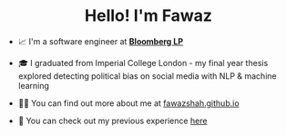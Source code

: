 <h1 align="center">Hello! I'm Fawaz</h1>

- 📈 I'm a software engineer at **[Bloomberg LP](https://www.techatbloomberg.com/)**

- 🎓 I graduated from Imperial College London - my final year thesis explored detecting political bias on social media with NLP & machine learning

- 🧑‍💻 You can find out more about me at [fawazshah.github.io](https://fawazshah.github.io/)

- 📄 You can check out my previous experience [here](https://fawazshah.github.io/cv.pdf)
